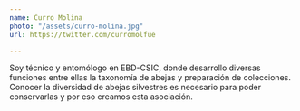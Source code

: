 ```yaml
---
name: Curro Molina
photo: "/assets/curro-molina.jpg"
url: https://twitter.com/curromolfue

---
```

Soy técnico y entomólogo en EBD-CSIC, donde desarrollo diversas funciones entre ellas la taxonomía de abejas y preparación de colecciones. Conocer la diversidad de abejas silvestres es necesario para poder conservarlas y por eso creamos esta asociación.